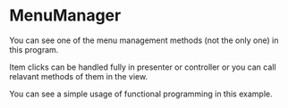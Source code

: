 # MenuManager

You can see one of the menu management methods (not the only one) in this program.

Item clicks can be handled fully in presenter or controller or you can call relavant methods of them in the view.

You can see a simple usage of functional programming in this example.
